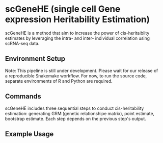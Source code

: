 # scGeneHE (single cell Gene expression Heritability Estimation)

scGeneHE is a method that aim to increase the power of cis-heritaiblity estimates by leveraging the intra- and inter- individual correlation using scRNA-seq data. 

## Environment Setup

Note: This pipeline is still under development. Please wait for our release of a reproducible Snakemake workflow. For now, to run the source code, separate environments of R and Python are required.



## Commands

scGeneHE includes three sequential steps to conduct cis-heritability estimation: generating GRM (genetic relationshipe matrix), point estimate, bootstrap estimate. Each step depends on the previous step's output. 



## Example Usage

